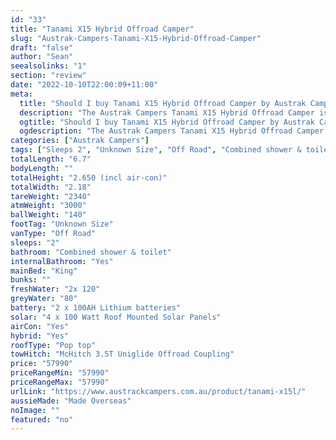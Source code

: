 ```yaml
---
id: "33"
title: "Tanami X15 Hybrid Offroad Camper"
slug: "Austrak-Campers-Tanami-X15-Hybrid-Offroad-Camper"
draft: "false"
author: "Sean"
seealsolinks: "1"
section: "review"
date: "2022-10-10T22:00:09+11:00"
meta:
  title: "Should I buy Tanami X15 Hybrid Offroad Camper by Austrak Campers?"
  description: "The Austrak Campers Tanami X15 Hybrid Offroad Camper is classed as Off Road, and sleeps 2 people. It is Made Overseas and comes in at Unknown Size. It generally has Combined shower & toilet."
  ogtitle: "Should I buy Tanami X15 Hybrid Offroad Camper by Austrak Campers?"
  ogdescription: "The Austrak Campers Tanami X15 Hybrid Offroad Camper is classed as Off Road, and sleeps 2 people. It is Made Overseas and comes in at Unknown Size. It generally has Combined shower & toilet."
categories: ["Austrak Campers"]
tags: ["Sleeps 2", "Unknown Size", "Off Road", "Combined shower & toilet", "Pop top", "50 - 60k"]
totalLength: "6.7"
bodyLength: ""
totalHeight: "2.650 (incl air-con)"
totalWidth: "2.18"
tareWeight: "2340"
atmWeight: "3000"
ballWeight: "140"
footTag: "Unknown Size"
vanType: "Off Road"
sleeps: "2"
bathroom: "Combined shower & toilet"
internalBathroom: "Yes"
mainBed: "King"
bunks: ""
freshWater: "2x 120"
greyWater: "80"
battery: "2 x 100AH Lithium batteries"
solar: "4 x 100 Watt Roof Mounted Solar Panels"
airCon: "Yes"
hybrid: "Yes"
roofType: "Pop top"
towHitch: "McHitch 3.5T Uniglide Offroad Coupling"
price: "57990"
priceRangeMin: "57990"
priceRangeMax: "57990"
urlLink: "https://www.austrackcampers.com.au/product/tanami-x15l/"
aussieMade: "Made Overseas"
noImage: ""
featured: "no"
---
```

